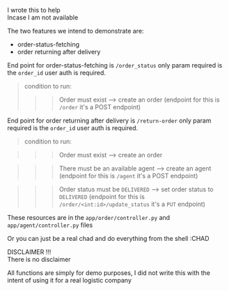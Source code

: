 I wrote this to help  
Incase I am not available

The two features we intend to demonstrate are:
- order-status-fetching
- order returning after delivery

End point for order-status-fetching is `/order_status`  only param required is the `order_id` user auth is required.  
>condition to run:
>>> Order must exist --> create an order (endpoint for this is `/order` it's a POST endpoint)

End point for order returning after delivery is `/return-order` only param required is the `order_id` user auth is required.  
>condition to run:

>>>Order must exist --> create an order  

>>>There must be an available agent --> create an agent (endpoint for this is `/agent` it's a POST endpoint)  

>>>Order status must be `DELIVERED` --> set order status to `DELIVERED` (endpoint for this is `/order/<int:id>/update_status` it's a `PUT` endpoint)



These resources are in the `app/order/controller.py` and `app/agent/controller.py` files  

Or you can just be a real chad and do everything from the shell :CHAD

DISCLAIMER !!!  
There is no disclaimer  
  
All functions are simply for demo purposes, I did not write this with the intent of using it for a real logistic company 
